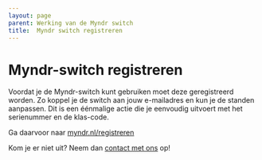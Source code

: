 ```yaml
---
layout: page
parent: Werking van de Myndr switch
title:  Myndr switch registreren 
---
```


# Myndr-switch registreren

Voordat je de Myndr-switch kunt gebruiken moet deze geregistreerd worden. Zo koppel je de switch aan jouw e-mailadres en kun je de standen aanpassen.
Dit is een éénmalige actie die je eenvoudig uitvoert met het serienummer en de klas-code.

Ga daarvoor naar [myndr.nl/registreren](https://www.myndr.nl/registreren)

Kom je er niet uit? Neem dan [contact met ons](https://www.myndr.nl/contact) op! 


